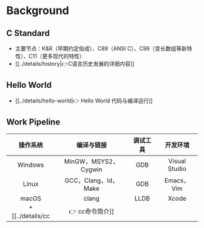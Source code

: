 # Background

## C Standard

* 主要节点：K&R（早期约定俗成）、C89（ANSI C）、C99（变长数组等新特性）、C11（更多现代的特性）
* [[../details/history|👉C语言历史发展的详细内容]]

## Hello World

* [[../details/hello-world|👉 Hello World 代码与编译运行]]

## Work Pipeline

|  操作系统   |       编译与链接        | 调试工具 |     开发环境      |
| :-----: | :----------------: | :--: | :-----------: |
| Windows | MinGW，MSYS2，Cygwin | GDB  | Visual Studio |
|  Linux  | GCC，Clang，Id，Make  | GDB  |   Emacs，Vim   |
|  macOS  |       clang        | LLDB |     Xcode     |
* [[../details/cc|👉 cc命令简介]]
